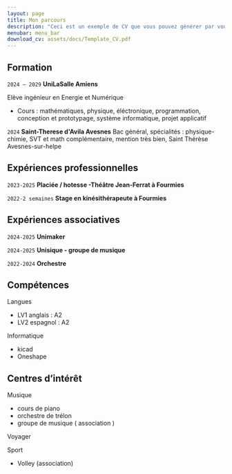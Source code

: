 ```yaml
---
layout: page
title: Mon parcours
description: "Ceci est un exemple de CV que vous pouvez générer par vous-même"
menubar: menu_bar
download_cv: assets/docs/Template_CV.pdf
---
```


## Formation 

`2024 – 2029`
**UniLaSalle Amiens**

Elève ingénieur en Energie et Numérique
* Cours : mathématiques, physique, éléctronique, programmation, conception et prototypage, système informatique, projet applicatif
  

`2024`
**Saint-Therese d'Avila Avesnes**
Bac général, spécialités : physique-chimie, SVT et math complémentaire, mention très bien, Saint Thérèse Avesnes-sur-helpe

## Expériences professionnelles

`2023-2025` **Placiée / hotesse -Théâtre Jean-Ferrat à Fourmies**


`2022-2 semaines` **Stage en kinésithérapeute à Fourmies**


## Expériences associatives

`2024-2025` **Unimaker**


`2024-2025` **Unisique - groupe de musique**


`2022-2024` **Orchestre**



## Compétences

Langues
* LV1 anglais : A2 
* LV2 espagnol : A2 

Informatique
* kicad
* Oneshape


## Centres d’intérêt

Musique
* cours de piano
* orchestre de trélon
* groupe de musique ( association )

Voyager

Sport 
* Volley (association)
  
